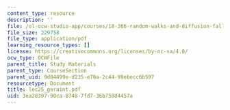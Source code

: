 ```yaml
---
content_type: resource
description: ''
file: /ol-ocw-studio-app/courses/18-366-random-walks-and-diffusion-fall-2006/3ea2839790ca87487fd736b758d4457a_lec25_geraint.pdf
file_size: 229758
file_type: application/pdf
learning_resource_types: []
license: https://creativecommons.org/licenses/by-nc-sa/4.0/
ocw_type: OCWFile
parent_title: Study Materials
parent_type: CourseSection
parent_uid: 9d04499e-d235-e70a-2c44-99ebecc6b597
resourcetype: Document
title: lec25_geraint.pdf
uid: 3ea28397-90ca-8748-7fd7-36b758d4457a
---
```

